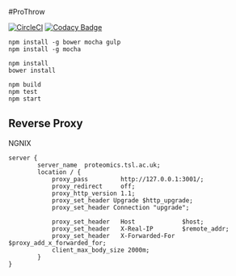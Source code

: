 #ProThrow

[![CircleCI](https://circleci.com/gh/TeamMacLean/proThrow.svg?style=svg)](https://circleci.com/gh/TeamMacLean/proThrow)
[![Codacy Badge](https://api.codacy.com/project/badge/Grade/66df9dd8d9cd44f397641c9d26d2bd60)](https://www.codacy.com/app/wookoouk/proThrow?utm_source=github.com&amp;utm_medium=referral&amp;utm_content=TeamMacLean/proThrow&amp;utm_campaign=Badge_Grade)

```
npm install -g bower mocha gulp
npm install -g mocha
```


```
npm install
bower install

npm build
npm test
npm start
```

## Reverse Proxy
NGNIX
```
server {
        server_name  proteomics.tsl.ac.uk;
        location / {
            proxy_pass         http://127.0.0.1:3001/;
            proxy_redirect     off;
            proxy_http_version 1.1;
            proxy_set_header Upgrade $http_upgrade;
            proxy_set_header Connection "upgrade";

            proxy_set_header   Host             $host;
            proxy_set_header   X-Real-IP        $remote_addr;
            proxy_set_header   X-Forwarded-For  $proxy_add_x_forwarded_for;
            client_max_body_size 2000m;
        }
}
```